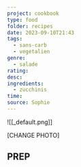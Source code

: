 ```yaml
---
project: cookbook
type: food
folder: recipes
date: 2023-09-10T21:43
tags:
  - sans-carb
  - vegetalien
genre:
  - salade
rating: 
desc: 
ingredients:
  - zucchinis
time: 
source: Sophie
---
```


![[_default.png]]

[CHANGE PHOTO]

## PREP




